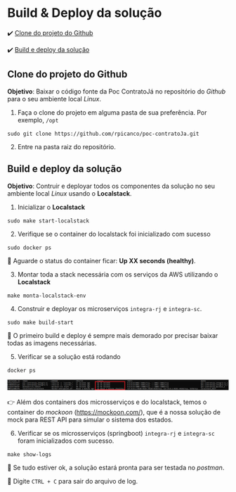 <h1>Build & Deploy da solução</h1>

:heavy_check_mark: [Clone do projeto do Github](#clone-projeto-github)

:heavy_check_mark: [Build e deploy da solução](#build-deploy-solução)

## Clone do projeto do Github

**Objetivo**: Baixar o código fonte da Poc ContratoJá no repositório do _Github_ para o seu ambiente local _Linux_.

1. Faça o clone do projeto em alguma pasta de sua preferência. Por exemplo, `/opt`

```
sudo git clone https://github.com/rpicanco/poc-contratoJa.git
``` 

2. Entre na pasta raiz do repositório.

## Build e deploy da solução

**Objetivo**: Contruir e deployar todos os componentes da solução no seu ambiente local _Linux_ usando o **Localstack**.

1. Inicializar o **Localstack**

```
sudo make start-localstack
```

2. Verifique se o container do localstack foi inicializado com sucesso

```
sudo docker ps
```

:loudspeaker: Aguarde o status do container ficar: **Up XX seconds (healthy)**.

3. Montar toda a stack necessária com os serviços da AWS utilizando o **Localstack**

```
make monta-localstack-env
```

4. Construir e deployar os microserviços `integra-rj` e `integra-sc`.

```
sudo make build-start
```

:loudspeaker: O primeiro build e deploy é sempre mais demorado por precisar baixar todas as imagens necessárias.

5. Verificar se a solução está rodando

```
docker ps
```

<img src="/imagens/build-start-sucesso.png">

:point_right: Além dos containers dos microsserviços e do localstack, temos o container do _mockoon_ (https://mockoon.com/), que é a nossa solução de mock para REST API para simular o sistema dos estados.

6. Verificar se os microsserviços (springboot) `integra-rj` e `integra-sc` foram inicializados com sucesso. 

```
make show-logs
```

:loudspeaker: Se tudo estiver ok, a solução estará pronta para ser testada no _postman_.

:loudspeaker: Digite `CTRL + C` para sair do arquivo de log.